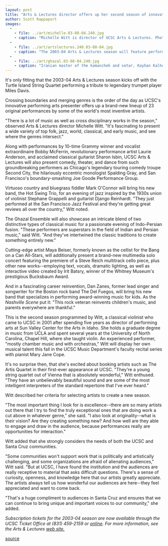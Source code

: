 ```yaml
---
layout: post
title: "Arts & Lectures director offers up her second season of innovative programming"
author: Scott Rappaport
images:
  -
    - file: ../art/michelle.03-08-04.240.jpg
    - caption: "Michelle Witt is director of UCSC Arts & Lectures. Photos: Courtesy of Arts & Lectures"
  -
    - file: ../art/artslectures.240.03-08-04.jpg
    - caption: "The 2003-04 Arts & Lectures season will feature performances by some of the world's most visionary artists."
  -
    - file: ../art/ghazal.03-08-04.240.jpg
    - caption: "Iranian master of the kamancheh and setar, Kayhan Kalhor (left), and North Indian sitar virtuoso, Shujaat Husain Khan, create classical Indo-Persian fusion in The Ghazal Ensemble."
---
```


It's only fitting that the 2003-04 Arts & Lectures season kicks off with the Turtle Island String Quartet performing a tribute to legendary trumpet player Miles Davis.

Crossing boundaries and merging genres is the order of the day as UCSC's innovative performing arts presenter offers up a brand-new lineup of 23 original performances by some of the world's most inventive artists.  

"There is a lot of music as well as cross disciplinary works in the season," observed Arts & Lectures director Michelle Witt. "It's fascinating to present a wide variety of top folk, jazz, world, classical, and early music, and see where the genres intersect."  

Along with performances by 10-time Grammy winner and vocalist extraordinaire Bobby McFerrin, revolutionary performance artist Laurie Anderson, and acclaimed classical guitarist Sharon Isbin, UCSC Arts & Lectures will also present comedy, theater, and dance from such groundbreaking performers as Chicago's legendary touring comedy troupe Second City, the hilariously eccentric monologist Spalding Gray, and San Francisco's boundary-smashing Joe Goode Performance Group.  

Virtuoso country and bluegrass fiddler Mark O'Connor will bring his new band, the Hot Swing Trio, for an evening of jazz inspired by the 1930s union of violinist Stephane Grappelli and guitarist Django Reinhardt. "They just performed at the San Francisco Jazz Festival and they're getting great reviews all over the country," Witt noted.  

The Ghazal Ensemble will also showcase an intricate blend of two distinctive types of classical music for a passionate evening of Indo-Persian fusion. "These performers are superstars in the field of Indian and Persian music," said Witt. "And they've intertwined the classic traditions to create something entirely new."   

Cutting-edge artist Maya Beiser, formerly known as the cellist for the Bang on a Can All-Stars, will additionally present a brand-new multimedia solo concert featuring the premiere of a Steve Reich multitrack cello piece, plus other new works--employing text, vocals, dramatic lighting, as well as interactive video created by Irit Batsry, winner of the Whitney Museum's prestigious Bucksbaum Award.   

And in a fascinating career reinvention, Dan Zanes, former lead singer and songwriter for the Boston rock band The Del Fuegos, will bring his new band that specializes in performing award-winning music for kids. As the _Nashville Scene_ put it: "This rock veteran reinvents children's music, and parents everywhere are thankful."  

This is the second season programmed by Witt, a classical violinist who came to UCSC in 2001 after spending five years as director of performing arts at Sun Valley Center for the Arts in Idaho. She holds a graduate degree in music from UCLA and spent several years at the University of North Carolina, Chapel Hill, where she taught violin. An experienced performer, "mostly chamber music and with orchestras," Witt will display her own musical talent this fall in the UCSC Music Department's faculty recital series with pianist Mary Jane Cope.   

It's no surprise then, that she's excited about booking artists such as The Artis Quartet in their first-ever appearance at UCSC. "They're a young string quartet out of Vienna that is absolutely wonderful," Witt enthused. "They have an unbelievably beautiful sound and are some of the most intelligent interpreters of the standard repertoire that I've ever heard."   

Witt described her criteria for selecting artists to create a new season.

"The most important thing I look for is excellence--there are so many artists out there that I try to find the truly exceptional ones that are doing work a cut above in whatever genre," she said. "I also look at originality--what is their vision? Are they creating something new? And how well are they able to engage and draw in the audience, because performances really are opportunities for interaction."  

Witt added that she strongly considers the needs of both the UCSC and Santa Cruz communities.  

"Some communities won't support work that is politically and artistically challenging, and some organizations are afraid of alienating audiences," Witt said. "But at UCSC, I have found the institution and the audiences are really receptive to material that asks difficult questions. There's a sense of curiosity, openness, and knowledge here that our artists greatly appreciate. The artists always tell us how wonderful our audiences are here--they feel appreciated and want to come back.  

"That's a huge compliment to audiences in Santa Cruz and ensures that we can continue to bring unique and important voices to our community," she added.  
  
_Subscription tickets for the 2003-04 season are now available through the UCSC Ticket Office at (831) 459-2159 or [online][1]. For more information, see the Arts & Lectures [web site.][2]_

[1]: http://events.ucsc.edu/tickets
[2]: http://events.ucsc.edu/artslecs

[source](http://www1.ucsc.edu/currents/03-04/08-04/season.html "Permalink to season")
